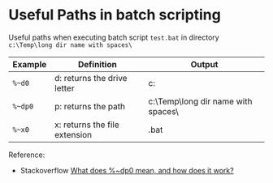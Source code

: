 # Useful Paths in batch scripting

Useful paths when executing batch script `test.bat` in directory `c:\Temp\long dir name with spaces\`

| Example    | Definition                  | Output                             |
|------------|-----------------------------|------------------------------------|
| `%~d0`     | d: returns the drive letter | c:                                 |
| `%~dp0`    | p: returns the path         | c:\Temp\long dir name with spaces\ |
| `%~x0`     | x: returns the file extension  | .bat                            |

Reference:
- Stackoverflow [What does %~dp0 mean, and how does it work?](http://stackoverflow.com/questions/5034076/what-does-dp0-mean-and-how-does-it-work)